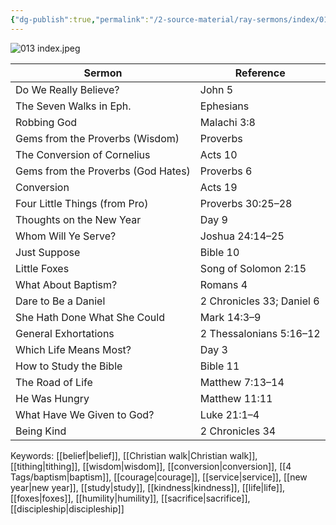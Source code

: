 ```yaml
---
{"dg-publish":true,"permalink":"/2-source-material/ray-sermons/index/013-nov-1960-feb-1961/"}
---
```


![013 index.jpeg](/img/user/2%20Source%20Material/Ray%20Sermons/Scans/013%20index.jpeg)

| Sermon                                | Reference                     |
|---------------------------------------|-------------------------------|
| Do We Really Believe?                 | John 5                        |
| The Seven Walks in Eph.               | Ephesians                     |
| Robbing God                           | Malachi 3:8                   |
| Gems from the Proverbs (Wisdom)       | Proverbs                      |
| The Conversion of Cornelius           | Acts 10                       |
| Gems from the Proverbs (God Hates)    | Proverbs 6                    |
| Conversion                            | Acts 19                       |
| Four Little Things (from Pro)         | Proverbs 30:25–28             |
| Thoughts on the New Year              | Day 9                         |
| Whom Will Ye Serve?                   | Joshua 24:14–25               |
| Just Suppose                          | Bible 10                      |
| Little Foxes                          | Song of Solomon 2:15          |
| What About Baptism?                   | Romans 4                      |
| Dare to Be a Daniel                   | 2 Chronicles 33; Daniel 6     |
| She Hath Done What She Could          | Mark 14:3–9                   |
| General Exhortations                  | 2 Thessalonians 5:16–12       |
| Which Life Means Most?                | Day 3                         |
| How to Study the Bible                | Bible 11                      |
| The Road of Life                      | Matthew 7:13–14               |
| He Was Hungry                         | Matthew 11:11                 |
| What Have We Given to God?            | Luke 21:1–4                   |
| Being Kind                            | 2 Chronicles 34               |

Keywords: [[belief\|belief]], [[Christian walk\|Christian walk]], [[tithing\|tithing]], [[wisdom\|wisdom]], [[conversion\|conversion]], [[4 Tags/baptism\|baptism]], [[courage\|courage]], [[service\|service]], [[new year\|new year]], [[study\|study]], [[kindness\|kindness]], [[life\|life]], [[foxes\|foxes]], [[humility\|humility]], [[sacrifice\|sacrifice]], [[discipleship\|discipleship]]